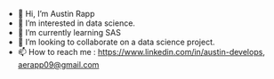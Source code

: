 - 👋 Hi, I’m Austin Rapp
- 👀 I’m interested in data science. 
- 🌱 I’m currently learning SAS
- 💞️ I’m looking to collaborate on a data science project.
- 📫 How to reach me : https://www.linkedin.com/in/austin-develops, aerapp09@gmail.com


<!---
aerapp09/aerapp09 is a ✨ special ✨ repository because its `README.md` (this file) appears on your GitHub profile.
You can click the Preview link to take a look at your changes.
--->
